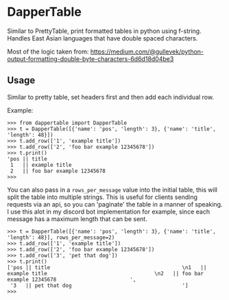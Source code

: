 # DapperTable

Similar to PrettyTable, print formatted tables in python using f-string. Handles East Asian languages that have double spaced characters.

Most of the logic taken from: https://medium.com/@gullevek/python-output-formatting-double-byte-characters-6d6d18d04be3

## Usage

Similar to pretty table, set headers first and then add each individual row.

Example:
```
>>> from dappertable import DapperTable
>>> t = DapperTable([{'name': 'pos', 'length': 3}, {'name': 'title', 'length': 48}])
>>> t.add_row(['1', 'example title'])
>>> t.add_row(['2', 'foo bar example 12345678'])
>>> t.print()
'pos || title                                           
 1   || example title                                   
 2   || foo bar example 12345678                        
>>>
```

You can also pass in a `rows_per_message` value into the initial table, this will split the table into multiple strings. This is useful for clients sending requests via an api, so you can 'paginate' the table in a manner of speaking. I use this alot in my discord bot implementation for example, since each message has a maximum length that can be sent.

```
>>> t = DapperTable([{'name': 'pos', 'length': 3}, {'name': 'title', 'length': 48}], rows_per_message=2)
>>> t.add_row(['1', 'example title'])
>>> t.add_row(['2', 'foo bar example 12345678'])
>>> t.add_row(['3', 'pet that dog'])
>>> t.print()
['pos || title                                           \n1   || example title                                   \n2   || foo bar example 12345678                        ',
 '3   || pet that dog                                    ']
>>>
```